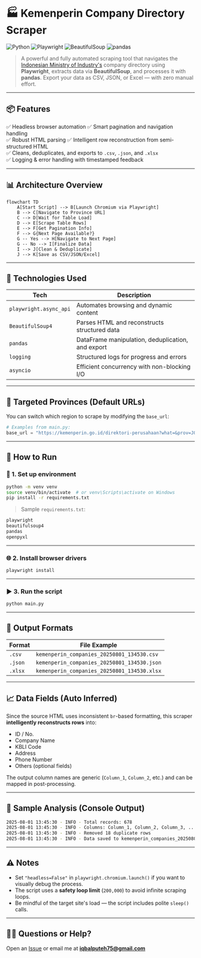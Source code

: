 # 🏭 Kemenperin Company Directory Scraper

![Python](https://img.shields.io/badge/Python-3.10+-blue.svg)
![Playwright](https://img.shields.io/badge/Playwright-Automation-green.svg)
![BeautifulSoup](https://img.shields.io/badge/HTML-Parsing-yellow.svg)
![pandas](https://img.shields.io/badge/DataFrame-pandas-orange.svg)

> A powerful and fully automated scraping tool that navigates the [Indonesian Ministry of Industry's](https://kemenperin.go.id/direktori-perusahaan) company directory using **Playwright**, extracts data via **BeautifulSoup**, and processes it with **pandas**. Export your data as CSV, JSON, or Excel — with zero manual effort.

---

## 📦 Features

✅ Headless browser automation 
✅ Smart pagination and navigation handling  
✅ Robust HTML parsing 
✅ Intelligent row reconstruction from semi-structured HTML  
✅ Cleans, deduplicates, and exports to `.csv`, `.json`, and `.xlsx`  
✅ Logging & error handling with timestamped feedback

---

## 📊 Architecture Overview

```mermaid
flowchart TD
    A[Start Script] --> B[Launch Chromium via Playwright]
    B --> C[Navigate to Province URL]
    C --> D[Wait for Table Load]
    D --> E[Scrape Table Rows]
    E --> F[Get Pagination Info]
    F --> G{Next Page Available?}
    G -- Yes --> H[Navigate to Next Page]
    G -- No --> I[Finalize Data]
    I --> J[Clean & Deduplicate]
    J --> K[Save as CSV/JSON/Excel]
```

---

## 🧠 Technologies Used

| Tech | Description |
|------|-------------|
| `playwright.async_api` | Automates browsing and dynamic content |
| `BeautifulSoup4` | Parses HTML and reconstructs structured data |
| `pandas` | DataFrame manipulation, deduplication, and export |
| `logging` | Structured logs for progress and errors |
| `asyncio` | Efficient concurrency with non-blocking I/O |

---

## 📍 Targeted Provinces (Default URLs)
You can switch which region to scrape by modifying the `base_url`:
```python
# Examples from main.py:
base_url = "https://kemenperin.go.id/direktori-perusahaan?what=&prov=JQYaw_F3IWxjLT5vFsXUh6CwfCBsw3zUdgJGGaNtqc0%2C"  # Jawa Tengah
```

---

## 🚀 How to Run

### 🐍 1. Set up environment

```bash
python -m venv venv
source venv/bin/activate  # or venv\Scripts\activate on Windows
pip install -r requirements.txt
```

> Sample `requirements.txt`:
```txt
playwright
beautifulsoup4
pandas
openpyxl
```

---

### 🌐 2. Install browser drivers

```bash
playwright install
```

---

### ▶️ 3. Run the script

```bash
python main.py
```

---

## 📂 Output Formats

| Format | File Example |
|--------|--------------|
| `.csv` | `kemenperin_companies_20250801_134530.csv` |
| `.json` | `kemenperin_companies_20250801_134530.json` |
| `.xlsx` | `kemenperin_companies_20250801_134530.xlsx` |

---

## 📈 Data Fields (Auto Inferred)

Since the source HTML uses inconsistent `br`-based formatting, this scraper **intelligently reconstructs rows** into:
- ID / No.
- Company Name
- KBLI Code
- Address
- Phone Number
- Others (optional fields)

The output column names are generic (`Column_1`, `Column_2`, etc.) and can be mapped in post-processing.

---

## 🧪 Sample Analysis (Console Output)

```bash
2025-08-01 13:45:30 - INFO - Total records: 678
2025-08-01 13:45:30 - INFO - Columns: Column_1, Column_2, Column_3, ...
2025-08-01 13:45:30 - INFO - Removed 18 duplicate rows
2025-08-01 13:45:30 - INFO - Data saved to kemenperin_companies_20250801_134530.xlsx
```

---

## ⚠️ Notes

- Set `"headless=False"` in `playwright.chromium.launch()` if you want to visually debug the process.
- The script uses a **safety loop limit** (`200,000`) to avoid infinite scraping loops.
- Be mindful of the target site's load — the script includes polite `sleep()` calls.

---

## 🙋‍♂️ Questions or Help?

Open an [Issue](https://github.com/your-repo/issues) or email me at **iqbalputeh75@gmail.com**

